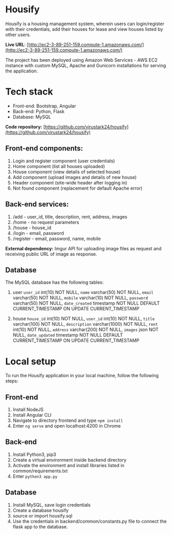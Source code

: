 # Housify

Housify is a housing management system, wherein users can login/register with their credentials, add their houses for lease and view houses listed by other users.

**Live URL**: [http://ec2-3-89-251-159.compute-1.amazonaws.com/](http://ec2-3-89-251-159.compute-1.amazonaws.com/)

The project has been deployed using Amazon Web Services - AWS EC2 instance with custom MySQL, Apache and Gunicorn installations for serving the application.

# Tech stack

 - Front-end: Bootstrap, Angular 
 - Back-end: Python, Flask 
 - Database: MySQL

**Code repository:** [https://github.com/virustark24/housify](https://github.com/virustark24/housify)

## Front-end components:

 1. Login and register component (user credentials)
 2. Home component (list all houses uploaded)
 3. House component (view details of selected house)
 4. Add component (upload images and details of new house)
 5. Header component (site-wide header after logging in)
 6. Not found component (replacement for default Apache error)

## Back-end services:

 1. /add - user_id, title, description, rent, address, images
 2. /home - no request parameters
 3. /house - house_id
 4. /login - email, password
 5. /register - email, password, name, mobile

**External dependency:** Imgur API for uploading image files as request and receiving public URL of image as response.

## Database

The MySQL database has the following tables:

 1. user
  `user_id` int(10) NOT NULL,
  `name` varchar(50) NOT NULL,
  `email` varchar(50) NOT NULL,
  `mobile` varchar(10) NOT NULL,
  `password` varchar(50) NOT NULL,
  `date_created` timestamp NOT NULL DEFAULT CURRENT_TIMESTAMP ON UPDATE CURRENT_TIMESTAMP
 
 2. house
  `house_id` int(10) NOT NULL,
  `user_id` int(10) NOT NULL,
  `title` varchar(100) NOT NULL,
  `description` varchar(1000) NOT NULL,
  `rent` int(10) NOT NULL,
  `address` varchar(200) NOT NULL,
  `images` json NOT NULL,
  `date_updated` timestamp NOT NULL DEFAULT CURRENT_TIMESTAMP ON UPDATE CURRENT_TIMESTAMP



# Local setup
To run the Housify application in your local machine, follow the following steps:

## Front-end

 1. Install NodeJS
 2. Install Angular CLI
 3. Navigate to directory frontend and type `npm install`
 4. Enter `ng serve` and open localhost:4200 in Chrome

## Back-end

 1. Install Python3, pip3
 2. Create a virtual environment inside backend directory
 3. Activate the environment and install libraries listed in common/requirements.txt
 4. Enter `python3 app.py`

## Database

 1. Install MySQL, save login credentials
 2. Create a database housify
 3. source or import housify.sql
 4. Use the credentials in backend/common/constants.py file to connect the flask app to the database.
